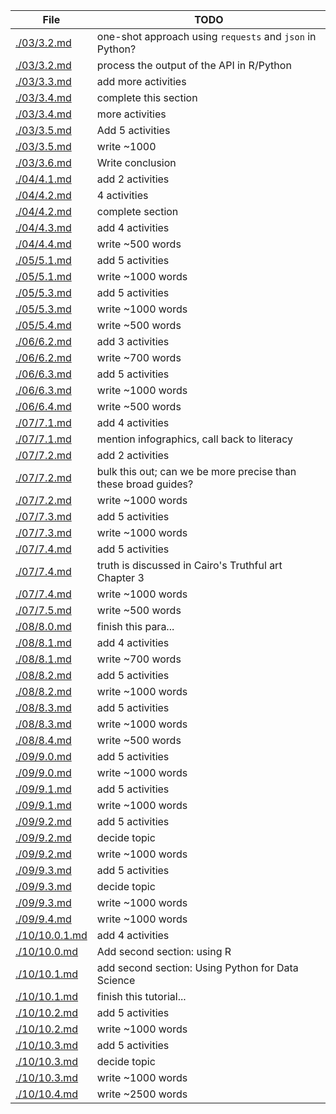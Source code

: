 | File                             | TODO                                                           |
| -------------------------------- | -------------------------------------------------------------- |
| [./03/3.2.md](./03/3.2.md)       | one-shot approach using `requests` and `json` in Python?       |
| [./03/3.2.md](./03/3.2.md)       | process the output of the API in R/Python                      |
| [./03/3.3.md](./03/3.3.md)       | add more activities                                            |
| [./03/3.4.md](./03/3.4.md)       | complete this section                                          |
| [./03/3.4.md](./03/3.4.md)       | more activities                                                |
| [./03/3.5.md](./03/3.5.md)       | Add 5 activities                                               |
| [./03/3.5.md](./03/3.5.md)       | write ~1000                                                    |
| [./03/3.6.md](./03/3.6.md)       | Write conclusion                                               |
| [./04/4.1.md](./04/4.1.md)       | add 2 activities                                               |
| [./04/4.2.md](./04/4.2.md)       | 4 activities                                                   |
| [./04/4.2.md](./04/4.2.md)       | complete section                                               |
| [./04/4.3.md](./04/4.3.md)       | add 4 activities                                               |
| [./04/4.4.md](./04/4.4.md)       | write ~500 words                                               |
| [./05/5.1.md](./05/5.1.md)       | add 5 activities                                               |
| [./05/5.1.md](./05/5.1.md)       | write ~1000 words                                              |
| [./05/5.3.md](./05/5.3.md)       | add 5 activities                                               |
| [./05/5.3.md](./05/5.3.md)       | write ~1000 words                                              |
| [./05/5.4.md](./05/5.4.md)       | write ~500 words                                               |
| [./06/6.2.md](./06/6.2.md)       | add 3 activities                                               |
| [./06/6.2.md](./06/6.2.md)       | write ~700 words                                               |
| [./06/6.3.md](./06/6.3.md)       | add 5 activities                                               |
| [./06/6.3.md](./06/6.3.md)       | write ~1000 words                                              |
| [./06/6.4.md](./06/6.4.md)       | write ~500 words                                               |
| [./07/7.1.md](./07/7.1.md)       | add 4 activities                                               |
| [./07/7.1.md](./07/7.1.md)       | mention infographics, call back to literacy                    |
| [./07/7.2.md](./07/7.2.md)       | add 2 activities                                               |
| [./07/7.2.md](./07/7.2.md)       | bulk this out; can we be more precise than these broad guides? |
| [./07/7.2.md](./07/7.2.md)       | write ~1000 words                                              |
| [./07/7.3.md](./07/7.3.md)       | add 5 activities                                               |
| [./07/7.3.md](./07/7.3.md)       | write ~1000 words                                              |
| [./07/7.4.md](./07/7.4.md)       | add 5 activities                                               |
| [./07/7.4.md](./07/7.4.md)       | truth is discussed in Cairo's Truthful art Chapter 3           |
| [./07/7.4.md](./07/7.4.md)       | write ~1000 words                                              |
| [./07/7.5.md](./07/7.5.md)       | write ~500 words                                               |
| [./08/8.0.md](./08/8.0.md)       | finish this para...                                            |
| [./08/8.1.md](./08/8.1.md)       | add 4 activities                                               |
| [./08/8.1.md](./08/8.1.md)       | write ~700 words                                               |
| [./08/8.2.md](./08/8.2.md)       | add 5 activities                                               |
| [./08/8.2.md](./08/8.2.md)       | write ~1000 words                                              |
| [./08/8.3.md](./08/8.3.md)       | add 5 activities                                               |
| [./08/8.3.md](./08/8.3.md)       | write ~1000 words                                              |
| [./08/8.4.md](./08/8.4.md)       | write ~500 words                                               |
| [./09/9.0.md](./09/9.0.md)       | add 5 activities                                               |
| [./09/9.0.md](./09/9.0.md)       | write ~1000 words                                              |
| [./09/9.1.md](./09/9.1.md)       | add 5 activities                                               |
| [./09/9.1.md](./09/9.1.md)       | write ~1000 words                                              |
| [./09/9.2.md](./09/9.2.md)       | add 5 activities                                               |
| [./09/9.2.md](./09/9.2.md)       | decide topic                                                   |
| [./09/9.2.md](./09/9.2.md)       | write ~1000 words                                              |
| [./09/9.3.md](./09/9.3.md)       | add 5 activities                                               |
| [./09/9.3.md](./09/9.3.md)       | decide topic                                                   |
| [./09/9.3.md](./09/9.3.md)       | write ~1000 words                                              |
| [./09/9.4.md](./09/9.4.md)       | write ~1000 words                                              |
| [./10/10.0.1.md](./10/10.0.1.md) | add 4 activities                                               |
| [./10/10.0.md](./10/10.0.md)     | Add second section: using R                                    |
| [./10/10.1.md](./10/10.1.md)     | add second section: Using Python for Data Science              |
| [./10/10.1.md](./10/10.1.md)     | finish this tutorial...                                        |
| [./10/10.2.md](./10/10.2.md)     | add 5 activities                                               |
| [./10/10.2.md](./10/10.2.md)     | write ~1000 words                                              |
| [./10/10.3.md](./10/10.3.md)     | add 5 activities                                               |
| [./10/10.3.md](./10/10.3.md)     | decide topic                                                   |
| [./10/10.3.md](./10/10.3.md)     | write ~1000 words                                              |
| [./10/10.4.md](./10/10.4.md)     | write ~2500 words                                              |
